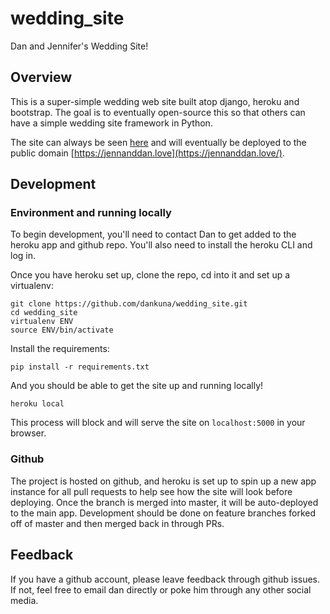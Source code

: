 # wedding_site

Dan and Jennifer's Wedding Site!

## Overview

This is a super-simple wedding web site built atop django, heroku and bootstrap.
The goal is to eventually open-source this so that others can have a simple
wedding site framework in Python.

The site can always be seen
[here](https://limitless-bastion-36877.herokuapp.com/)
and will eventually be deployed to the public domain
[https://jennanddan.love](https://jennanddan.love/).

## Development

### Environment and running locally

To begin development, you'll need to contact Dan to get added to the heroku
app and github repo. You'll also need to install the heroku CLI and log in.

Once you have heroku set up, clone the repo, cd into it and set up a virtualenv:

```
git clone https://github.com/dankuna/wedding_site.git
cd wedding_site
virtualenv ENV
source ENV/bin/activate
```

Install the requirements:
```
pip install -r requirements.txt
```

And you should be able to get the site up and running locally!
```
heroku local
```

This process will block and will serve the site on `localhost:5000` in your
browser.

### Github

The project is hosted on github, and heroku is set up to spin up a new app
instance for all pull requests to help see how the site will look before
deploying. Once the branch is merged into master, it will be auto-deployed
to the main app. Development should be done on feature branches forked off of
master and then merged back in through PRs.

## Feedback

If you have a github account, please leave feedback through github issues. If
not, feel free to email dan directly or poke him through any other social
media.

